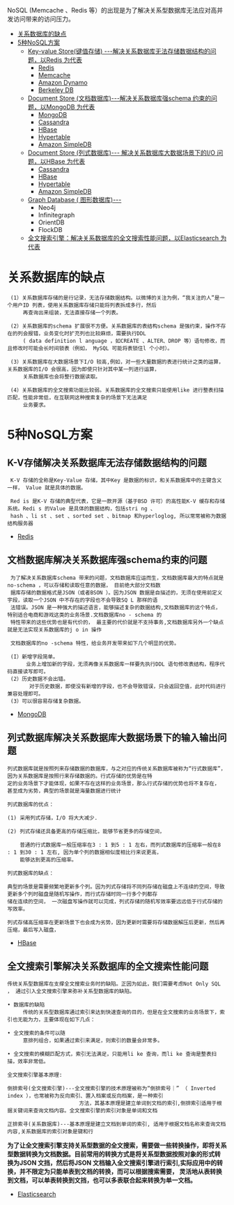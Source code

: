 NoSQL (Memcache 、Redis 等）的出现是为了解决关系型数据库无法应对高并发访问带来的访问压力。


* [关系数据库的缺点](#关系数据库的缺点)
* [5种NoSQL方案](#5种NoSQL方案)
  * [Key-value Store(键值存储) ---解决关系数据库无法存储数据结构的问题，以Redis 为代表](#K-V存储解决关系数据库无法存储数据结构的问题)
    * [Redis]()
    * [Memcache]()
    * [Amazon Dynamo]()
    * [Berkeley DB]()
  * [Document Store (文档数据库)---解决关系数据库强schema 约束的问题，以MongoDB 为代表](#文档数据库解决关系数据库强schema约束的问题)
    * [MongoDB]()
    * [Cassandra]()
    * [HBase]()
    * [Hypertable]()
    * [Amazon SimpleDB]()
  * [Document Store (列式数据库)--- 解决关系数据库大数据场景下的I/O 问题，以HBase 为代表](#列式数据库解决关系数据库大数据场景下的输入输出问题)
    * [Cassandra]()
    * [HBase]()
    * [Hypertable]()
    * [Amazon SimpleDB]()
  * [Graph Database ( 图形数据库)---]()
    * Neo4j
    * Infinitegraph
    * OrientDB
    * FlockDB
  * [全文搜索引擎：解决关系数据库的全文搜索性能问题，以Elasticsearch 为代表](#全文搜索引擎解决关系数据库的全文搜索性能问题)




# 关系数据库的缺点

     (1）关系数据库存储的是行记录，无法存储数据结构。以微博的关注为例，“我关注的人”是一个用户ID 列表，使用关系数据库存储只能将列表拆成多行，然后
         再查询出来组装，无法直接存储一个列表。

     (2）关系数据库的schema 扩展很不方便。关系数据库的表结构schema 是强约束，操作不存在的列会报错，业务变化时扩充列也比较麻烦，需要执行DDL 
         ( data definition l anguage ，如CREATE 、ALTER、DROP 等）语句修改，而且修改时可能会长时间锁表（例如， MySQL 可能将表锁住l 个小时）。
          
     (3）关系数据库在大数据场景下I/O 较高,例如，对一些大量数据的表进行统计之类的运算，关系数据库的I/O 会很高，因为即使只针对其中某一列进行运算，
         关系数据库也会将整行数据读取。

     (4）关系数据库的全文搜索功能比较弱。关系数据库的全文搜索只能使用like 进行整表扫描匹配，性能非常低，在互联网这种搜索复杂的场景下无法满足
         业务要求。

# 5种NoSQL方案

## K-V存储解决关系数据库无法存储数据结构的问题

     K-V 存储的全称是Key-Value 存储，其中Key 是数据的标识，和关系数据库中的主键含义一样， Value 就是具体的数据。

     Red is 是K-V 存储的典型代表，它是一款开源（基于BSD 许可）的高性能K-V 缓存和存储系统。Redi s 的Value 是具体的数据结构，包括stri ng 、
     hash 、li st 、set 、sorted set 、bitmap 和hyperloglog, 所以常常被称为数据结构服务器

   * [Redis](https://github.com/stevenli91748/Database/blob/master/Redis/README.md)


## 文档数据库解决关系数据库强schema约束的问题

     为了解决关系数据库schema 带来的问题，文档数据库应运而生，文档数据库最大的特点就是no-schema ，可以存储和读取任意的数据， 目前绝大部分文档数
     据库存储的数据格式是JSON（或者BSON ）。因为JSON 数据是自描述的，无须在使用前定义宇段，读取一个JSON 中不存在的字段也不会导致SQ L 那样的语
     法错误。JSON 是一种强大的描述语言，能够描述复杂的数据结构,文档数据库的这个特点， 特别适合电商和游戏这类的业务场景.文档数据库no - schema 的
     特性带来的这些优势也是有代价的， 最主要的代价就是不支持事务,文档数据库另外一个缺点就是无法实现关系数据库的j o in 操作
     
     文档数据库的no -schema 特性，给业务开发带来如下几个明显的优势。
     
     (I）新增字段简单。
          业务上增加新的字段，无须再像关系数据库一样要先执行DDL 语句修改表结构，程序代码直接读写即可。
     (2）历史数据不会出错。
           对于历史数据，即使没有新增的字段，也不会导致错误，只会返回空值，此时代码进行兼容处理即可。
     (3）可以很容易存储复杂数据。

   * [MongoDB](https://github.com/stevenli91748/Database/blob/master/MongoDB/README.md)  
   

## 列式数据库解决关系数据库大数据场景下的输入输出问题

    列式数据库就是按照列来存储数据的数据库，与之对应的传统关系数据库被称为“行式数据库”，因为关系数据库是按照行来存储数据的。行式存储的优势是在特
    定的业务场景下才能体现，如果不存在这样的业务场景，那么行式存储的优势也将不复存在， 甚至成为劣势，典型的场景就是海量数据进行统计

    列式数据库的优点：
    
    (1) 采用列式存储，I/O 将大大减少.
    
    (2) 列式存储还具备更高的存储压缩比，能够节省更多的存储空间，
        
        普通的行式数据库一般压缩率在3 : 1 到5 : 1 左右，而列式数据库的压缩率一般在8 : 1 到30 : 1 左右, 因为单个列的数据相似度相比行来说更高，
        能够达到更高的压缩率。
    
    列式数据库的缺点：
    
    典型的场景是需要频繁地更新多个列。因为列式存储将不同列存储在磁盘上不连续的空间，导致更新多个列时磁盘是随机写操作，而行式存储时同一行多个列都存
    储在连续的空间， 一次磁盘写操作就可以完成，列式存储的随机写效率要远远低于行式存储的写效率。
    
    列式存储高压缩率在更新场景下也会成为劣势，因为更新时需要将存储数据解压后更新，然后再压缩，最后写入磁盘，
    
   * [HBase](https://github.com/stevenli91748/Database/blob/master/HBase/README.md)

## 全文搜索引擎解决关系数据库的全文搜索性能问题

    传统关系型数据库在支撑全文搜索业务时的缺陷。正因为如此，我们需要考虑Not Only SQL ， 通过引入全文搜索引擎来弥补关系型数据库的缺陷。
    
    • 数据库的缺陷
         传统的关系型数据库通过索引来达到快速查询的目的，但是在全文搜索的业务场景下，索引也无能为力，主要体现在如下几点：
    
    • 全文搜索的条件可以随
         意排列组合，如果通过索引来满足，则索引的数量会非常多。
         
    • 全文搜索的模糊匹配方式，索引无法满足，只能用li ke 查询，而li ke 查询是整表扫描，效率非常低。

    全文搜索引擎基本原理:
    
    倒排索号(全文搜索引擎)---全文搜索引擎的技术原理被称为“倒排索号｜” （ Inverted index ），也常被称为反向索引、置入档案或反向档案，是一种索引
                           方法，其基本原理是建立单词到文档的索引,倒排索引适用于根据关键词来查询文档内容。全文搜索引擎的索引对象是单词和文档

    正排索寻(关系数据库)---基本原理是建立文档到单词的索引, 适用于根据文档名称来查询文档内容,关系数据库的索引对象是键和行

    
 **为了让全文搜索引擎支持关系型数据的全文搜索，需要做一些转换操作，即将关系型数据转换为文档数据。目前常用的转换方式是将关系型数据按照对象的形式转
   换为JSON 文挡，然后将JSON 文档输入全文搜索引擎进行索引,实际应用中的转换，并不限定为只能单表到文档的转换，而可以根据搜索需要， 灵活地从表转换到文档，可以单表转换到文挡，也可以多表联合起来转换为单一文档。**

   * [Elasticsearch](https://github.com/stevenli91748/Database/blob/master/Elasticsearch/README.md)
